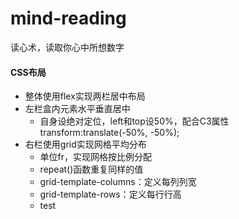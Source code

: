 # mind-reading
读心术，读取你心中所想数字

#### CSS布局
* 整体使用flex实现两栏居中布局
* 左栏盒内元素水平垂直居中
    * 自身设绝对定位，left和top设50%，配合C3属性transform:translate(-50%, -50%);
* 右栏使用grid实现网格平均分布
    * 单位fr，实现网格按比例分配
    * repeat()函数重复同样的值
    * grid-template-columns：定义每列列宽
    * grid-template-rows：定义每行行高
    * test
